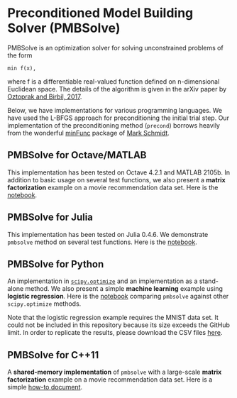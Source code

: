 # Preconditioned Model Building Solver (PMBSolve)

PMBSolve is an optimization solver for solving unconstrained problems of the form
```
min f(x),
```
where f is a differentiable real-valued function defined on n-dimensional Euclidean space. The details of the algorithm is given in the arXiv paper by [Oztoprak and Birbil, 2017](http://www.tandfonline.com/doi/abs/10.1080/02331934.2017.1401070?journalCode=gopt20). 

Below, we have implementations for various programming languages. We have used the L-BFGS approach for preconditioning the initial trial step. Our implementation of the preconditioning method (```precond```) borrows heavily from the wonderful [minFunc](http://www.cs.ubc.ca/~schmidtm/Software/minFunc.html) package of [Mark Schmidt](http://www.cs.ubc.ca/~schmidtm/).


## PMBSolve for Octave/MATLAB

This implementation has been tested on Octave 4.2.1 and MATLAB 2105b. In addition to basic usage on several test functions, we also present a **matrix factorization** example on a movie recommendation data set. Here is the [notebook](octave_matlab/PMBSolve_for_Octave_MATLAB.ipynb).

## PMBSolve for Julia

This implementation has been tested on Julia 0.4.6. We demonstrate ```pmbsolve``` method on several test functions. Here is the [notebook](julia/PMBSolve_for_Julia.ipynb).

## PMBSolve for Python

An implementation in [```scipy.optimize```](https://docs.scipy.org/doc/scipy/reference/optimize.html) and an implementation as a stand-alone method. We also present a simple **machine learning** example using **logistic regression**. Here is the [notebook](python/PMBSolve_for_Python.ipynb) comparing ```pmbsolve``` against other ```scipy.optimize``` methods.

Note that the logistic regression example requires the MNIST data set. It could not be included in this repository because its size exceeds the GitHub limit. In order to replicate the results, please download the CSV files [here](https://pjreddie.com/projects/mnist-in-csv/).

## PMBSolve for C++11

A **shared-memory implementation** of ```pmbsolve``` with a large-scale **matrix factorization** example on a movie recommendation data set. Here is a simple [how-to document](cpp/openmp/PMBSolve_for_OpenMP.md).
